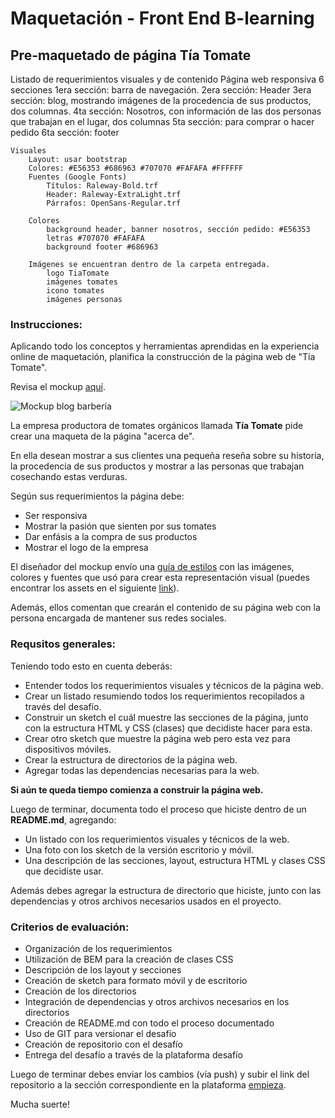 # Maquetación - Front End B-learning

## Pre-maquetado de página Tía Tomate
Listado de requerimientos visuales y de contenido
    Página web responsiva
    6 secciones
        1era sección: barra de navegación.
        2era sección: Header
        3era sección: blog, mostrando imágenes de la procedencia de sus productos, dos columnas.
        4ta sección: Nosotros, con información de las dos personas que trabajan en el lugar, dos columnas
        5ta sección: para comprar o hacer pedido
        6ta sección: footer

    Visuales
        Layout: usar bootstrap
        Colores: #E56353 #686963 #707070 #FAFAFA #FFFFFF
        Fuentes (Google Fonts)
            Títulos: Raleway-Bold.trf
            Header: Raleway-ExtraLight.trf
            Párrafos: OpenSans-Regular.trf

        Colores
            background header, banner nosotros, sección pedido: #E56353
            letras #707070 #FAFAFA
            background footer #686963

        Imágenes se encuentran dentro de la carpeta entregada.
            logo TiaTomate
            imágenes tomates
            icono tomates
            imágenes personas


### Instrucciones:
Aplicando todo los conceptos y herramientas aprendidas en la experiencia online de maquetación, planifica la construcción de la página web de "Tía Tomate".

Revisa el mockup [aquí](img/tiatomate-desktop.png).

![Mockup blog barbería](img/tiatomate-desktop.png)

La empresa productora de tomates orgánicos llamada **Tía Tomate** pide crear una maqueta de la página "acerca de".

En ella desean mostrar a sus clientes una pequeña reseña sobre su historia, la procedencia de sus productos y mostrar a las personas que trabajan cosechando estas verduras.

Según sus requerimientos la página debe:

- Ser responsiva
- Mostrar la pasión que sienten por sus tomates
- Dar enfásis a la compra de sus productos
- Mostrar el logo de la empresa

El diseñador del mockup envío una [guía de estilos](img/tiatomate-guia-de-estilos.png) con las imágenes, colores y fuentes que usó para crear esta representación visual (puedes encontrar los assets en el siguiente [link](../assets)).

Además, ellos comentan que crearán el contenido de su página web con la persona encargada de mantener sus redes sociales.

### Requsitos generales:

Teniendo todo esto en cuenta deberás:

- Entender todos los requerimientos visuales y técnicos de la página web.
- Crear un listado resumiendo todos los requerimientos recopilados a través del desafío.
- Construir un sketch el cuál muestre las secciones de la página, junto con la estructura HTML y CSS (clases) que decidiste hacer para esta.
- Crear otro sketch que muestre la página web pero esta vez para dispositivos móviles.
-	Crear la estructura de directorios de la página web.
-	Agregar todas las dependencias necesarias para la web.

**Si aún te queda tiempo comienza a construir la página web.**

Luego de terminar, documenta todo el proceso que hiciste dentro de un **README.md**, agregando:

- Un listado con los requerimientos visuales y técnicos de la web.
- Una foto con los sketch de la versión escritorio y móvil.
- Una descripción de las secciones, layout, estructura HTML y clases CSS que decidiste usar.

Además debes agregar la estructura de directorio que hiciste, junto con las dependencias y otros archivos necesarios usados en el proyecto.

### Criterios de evaluación:

- Organización de los requerimientos
- Utilización de BEM para la creación de clases CSS
- Descripción de los layout y secciones
- Creación de sketch para formato móvil y de escritorio
- Creación de los directorios
- Integración de dependencias y otros archivos necesarios en los directorios
- Creación de README.md con todo el proceso documentado
- Uso de GIT para versionar el desafío
- Creación de repositorio con el desafío
- Entrega del desafío a través de la plataforma desafío

Luego de terminar debes enviar los cambios (vía push) y subir el link del repositorio a la sección correspondiente en la plataforma [empieza](https://empieza.desafiolatam.com "Desafío Latam").

Mucha suerte!
